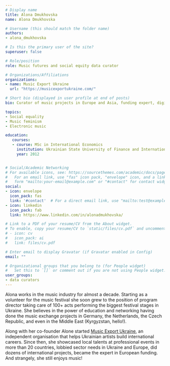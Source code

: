 ```yaml
---
# Display name
title: Alona Dmukhovska
name: Alona Dmukhovska

# Username (this should match the folder name)
authors:
- alona_dmukhovska

# Is this the primary user of the site?
superuser: false

# Role/position
role: Music futures and social equity data curator

# Organizations/Affiliations
organizations:
- name: Music Export Ukraine
  url: "https://musicexportukraine.com/"

# Short bio (displayed in user profile at end of posts)
bio: Curator of music projects in Europe and Asia, funding expert, digital enthusiast, co-founder Music Export Ukraine.

topics:
- Social equality
- Music feminism
- Electronic music

education:
   courses:
   - course: MSc in International Economics
     institution: Ukrainian State University of Finance and International Trade
     year: 2012


# Social/Academic Networking
# For available icons, see: https://sourcethemes.com/academic/docs/page-builder/#icons
#   For an email link, use "fas" icon pack, "envelope" icon, and a link in the
#   form "mailto:your-email@example.com" or "#contact" for contact widget.
social:
- icon: envelope
  icon_pack: fas
  link: '#contact'  # For a direct email link, use "mailto:test@example.org".
- icon: linkedin
  icon_pack: fab
  link: https://www.linkedin.com/in/alonadmukhovska/

# Link to a PDF of your resume/CV from the About widget.
# To enable, copy your resume/CV to `static/files/cv.pdf` and uncomment the lines below.
# - icon: cv
#   icon_pack: ai
#   link: files/cv.pdf

# Enter email to display Gravatar (if Gravatar enabled in Config)
email: ""

# Organizational groups that you belong to (for People widget)
#   Set this to `[]` or comment out if you are not using People widget.
user_groups:
- data curators
---
```


Alona works in the music industry for almost a decade. Starting as a volunteer for the music festival she soon grew to the position of program director taking care of 100+ acts performing the biggest festival stages in Ukraine. She believes in the power of education and networking having done the music exchange projects in Germany, the Netherlands, the Czech Republic, and even in the Middle East (Kyrgyzstan, hello!). 

Along with her co-founder Alone started [Music Export Ukraine](https://musicexportukraine.com/), an independent organisation that helps Ukrainian artists build international careers. Since then, she showcased local talents at professional events in more than 20 countries, lobbied sector needs in Ukraine and Europe, did dozens of international projects, became the expert in European funding. And strangely, she still enjoys music! 
